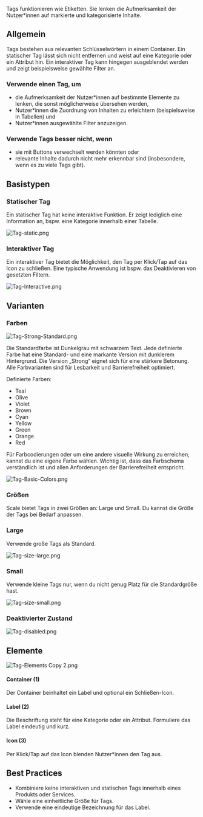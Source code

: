 Tags funktionieren wie Etiketten. Sie lenken die Aufmerksamkeit der Nutzer\*innen auf markierte und kategorisierte Inhalte.

## Allgemein

Tags bestehen aus relevanten Schlüsselwörtern in einem Container. Ein statischer Tag lässt sich nicht entfernen und weist auf eine Kategorie oder ein Attribut hin. Ein interaktiver Tag kann hingegen ausgeblendet werden und zeigt beispielsweise gewählte Filter an.

### Verwende einen Tag, um

- die Aufmerksamkeit der Nutzer\*innen auf bestimmte Elemente zu lenken, die sonst möglicherweise übersehen werden,
- Nutzer\*innen die Zuordnung von Inhalten zu erleichtern (beispielsweise in Tabellen) und
- Nutzer\*innen ausgewählte Filter anzuzeigen.

### Verwende Tags besser nicht, wenn

- sie mit Buttons verwechselt werden könnten oder
- relevante Inhalte dadurch nicht mehr erkennbar sind (insbesondere, wenn es zu viele Tags gibt).

## Basistypen

### Statischer Tag

Ein statischer Tag hat keine interaktive Funktion. Er zeigt lediglich eine Information an, bspw. eine Kategorie innerhalb einer Tabelle.

![Tag-static.png](assets/3_components/tag/tag-static.png)

### Interaktiver Tag

Ein interaktiver Tag bietet die Möglichkeit, den Tag per Klick/Tap auf das Icon zu schließen. Eine typische Anwendung ist bspw. das Deaktivieren von gesetzten Filtern.

![Tag-Interactive.png](assets/3_components/tag/tag-interactive.png)

## Varianten

### Farben

![Tag-Strong-Standard.png](assets/3_components/tag/tag-strong-standard.png)

Die Standardfarbe ist Dunkelgrau mit schwarzem Text. Jede definierte Farbe hat eine Standard- und eine markante Version mit dunklerem Hintergrund. Die Version „Strong“ eignet sich für eine stärkere Betonung. Alle Farbvarianten sind für Lesbarkeit und Barrierefreiheit optimiert.

Definierte Farben:

- Teal
- Olive
- Violet
- Brown
- Cyan
- Yellow
- Green
- Orange
- Red

Für Farbcodierungen oder um eine andere visuelle Wirkung zu erreichen, kannst du eine eigene Farbe wählen. Wichtig ist, dass das Farbschema verständlich ist und allen Anforderungen der Barrierefreiheit entspricht.

![Tag-Basic-Colors.png](assets/3_components/tag/tag-basic-colors.png)

### Größen

Scale bietet Tags in zwei Größen an: Large und Small. Du kannst die Größe der Tags bei Bedarf anpassen.

### Large

Verwende große Tags als Standard.

![Tag-size-large.png](assets/3_components/tag/tag-size-large.png)

### Small

Verwende kleine Tags nur, wenn du nicht genug Platz für die Standardgröße hast.

![Tag-size-small.png](assets/3_components/tag/tag-size-small.png)

### Deaktivierter Zustand

![Tag-disabled.png](assets/3_components/tag/tag-disabled.png)

## Elemente

![Tag-Elements Copy 2.png](assets/3_components/tag/tag-elements.png)

#### Container (1)

Der Container beinhaltet ein Label und optional ein Schließen-Icon.

#### Label (2)

Die Beschriftung steht für eine Kategorie oder ein Attribut. Formuliere das Label eindeutig und kurz.

#### Icon (3)

Per Klick/Tap auf das Icon blenden Nutzer\*innen den Tag aus.

## Best Practices

- Kombiniere keine interaktiven und statischen Tags innerhalb eines Produkts oder Services.
- Wähle eine einheitliche Größe für Tags.
- Verwende eine eindeutige Bezeichnung für das Label.
